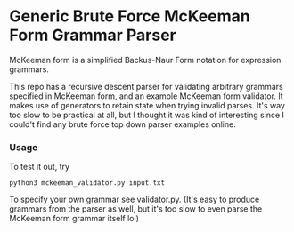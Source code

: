# Generic Brute Force McKeeman Form Grammar Parser
McKeeman form is a simplified Backus-Naur Form notation for expression grammars.

This repo has a recursive descent parser for validating arbitrary grammars specified in McKeeman form, and an example McKeeman form validator. It makes use of generators to retain state when trying invalid parses. It's way too slow to be practical at all, but I thought it was kind of interesting since I could't find any brute force top down parser examples online.

### Usage
To test it out, try
```console
python3 mckeeman_validator.py input.txt
```

To specify your own grammar see validator.py. (It's easy to produce grammars from the parser as well, but it's too slow to even parse the McKeeman form grammar itself lol)
